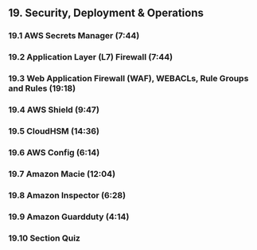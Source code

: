 ## 19. Security, Deployment & Operations
### 19.1 AWS Secrets Manager (7:44)
### 19.2 Application Layer (L7) Firewall (7:44)
### 19.3 Web Application Firewall (WAF), WEBACLs, Rule Groups and Rules (19:18)
### 19.4 AWS Shield (9:47)
### 19.5 CloudHSM (14:36)
### 19.6 AWS Config (6:14)
### 19.7 Amazon Macie (12:04)
### 19.8 Amazon Inspector (6:28)
### 19.9 Amazon Guardduty (4:14)
### 19.10 Section Quiz